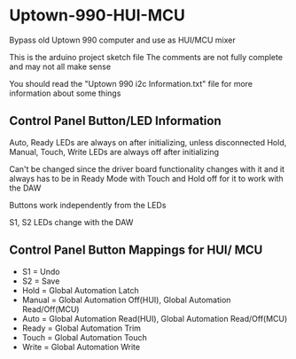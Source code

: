 # Uptown-990-HUI-MCU
Bypass old Uptown 990 computer and use as HUI/MCU mixer

This is the arduino project sketch file
The comments are not fully complete and may not all make sense

You should read the "Uptown 990 i2c Information.txt" file for more information about some things

 



## Control Panel Button/LED Information

Auto, Ready LEDs are always on after initializing, unless disconnected
Hold, Manual, Touch, Write LEDs are always off after initializing

Can't be changed since the driver board functionality changes with it and it always has to be in Ready Mode with Touch and Hold off for it to work with the DAW

Buttons work independently from the LEDs

S1, S2 LEDs change with the DAW

## Control Panel Button Mappings for HUI/ MCU
* S1 = Undo
* S2 = Save
* Hold = Global Automation Latch
* Manual = Global Automation Off(HUI), Global Automation Read/Off(MCU)
* Auto = Global Automation Read(HUI), Global Automation Read/Off(MCU)
* Ready = Global Automation Trim
* Touch = Global Automation Touch
* Write = Global Automation Write
